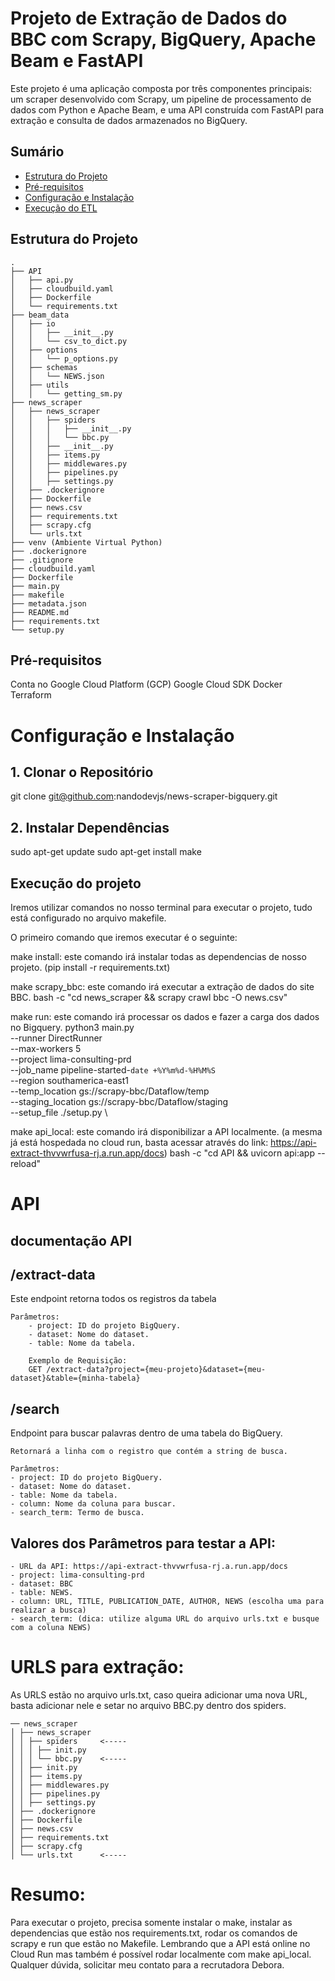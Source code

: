 # Projeto de Extração de Dados do BBC com Scrapy, BigQuery, Apache Beam e FastAPI

Este projeto é uma aplicação composta por três componentes principais: um scraper desenvolvido com Scrapy, um pipeline de processamento de dados com Python e Apache Beam, e uma API construída com FastAPI para extração e consulta de dados armazenados no BigQuery.

## Sumário

- [Estrutura do Projeto](#estrutura-do-projeto)
- [Pré-requisitos](#pré-requisitos)
- [Configuração e Instalação](#configuração-e-instalação)
- [Execução do ETL](#execução-do-etl)

## Estrutura do Projeto

```plaintext
.
├── API
│   ├── api.py
│   ├── cloudbuild.yaml
│   ├── Dockerfile
│   └── requirements.txt
├── beam_data
│   ├── io
│   │   ├── __init__.py
│   │   └── csv_to_dict.py
│   ├── options
│   │   └── p_options.py
│   ├── schemas
│   │   └── NEWS.json
│   ├── utils
│   │   └── getting_sm.py
├── news_scraper
│   ├── news_scraper
│   │   ├── spiders
│   │   │   ├── __init__.py
│   │   │   └── bbc.py
│   │   ├── __init__.py
│   │   ├── items.py
│   │   ├── middlewares.py
│   │   ├── pipelines.py
│   │   ├── settings.py
│   ├── .dockerignore
│   ├── Dockerfile
│   ├── news.csv
│   ├── requirements.txt
│   ├── scrapy.cfg
│   └── urls.txt
├── venv (Ambiente Virtual Python)
├── .dockerignore
├── .gitignore
├── cloudbuild.yaml
├── Dockerfile
├── main.py
├── makefile
├── metadata.json
├── README.md
├── requirements.txt
└── setup.py
```


## Pré-requisitos
Conta no Google Cloud Platform (GCP)
Google Cloud SDK
Docker
Terraform

# Configuração e Instalação
## 1. Clonar o Repositório
git clone git@github.com:nandodevjs/news-scraper-bigquery.git

## 2. Instalar Dependências
sudo apt-get update
sudo apt-get install make

## Execução do projeto
Iremos utilizar comandos no nosso terminal para executar o projeto, tudo está configurado no arquivo makefile.

O primeiro comando que iremos executar é o seguinte:

make install:
    este comando irá instalar todas as dependencias de nosso projeto.
        (pip install -r requirements.txt)

make scrapy_bbc:
    este comando irá executar a extração de dados do site BBC.
	    bash -c "cd news_scraper && scrapy crawl bbc -O news.csv"

make run:
    este comando irá processar os dados e fazer a carga dos dados no Bigquery.
        python3 main.py \
        --runner DirectRunner \
        --max-workers 5 \
        --project lima-consulting-prd \
        --job_name pipeline-started-`date +%Y%m%d-%H%M%S` \
        --region southamerica-east1 \
        --temp_location gs://scrapy-bbc/Dataflow/temp \
        --staging_location gs://scrapy-bbc/Dataflow/staging \
        --setup_file ./setup.py \

make api_local:
    este comando irá disponibilizar a API localmente. (a mesma já está hospedada no cloud run, basta acessar através do link: https://api-extract-thvvwrfusa-rj.a.run.app/docs)
	    bash -c "cd API && uvicorn api:app --reload"

# API

## documentação API

## /extract-data
Este endpoint retorna todos os registros da tabela

    Parâmetros:
        - project: ID do projeto BigQuery.
        - dataset: Nome do dataset.
        - table: Nome da tabela.

        Exemplo de Requisição:
        GET /extract-data?project={meu-projeto}&dataset={meu-dataset}&table={minha-tabela}

## /search
Endpoint para buscar palavras dentro de uma tabela do BigQuery.

    Retornará a linha com o registro que contém a string de busca.

    Parâmetros:
    - project: ID do projeto BigQuery.
    - dataset: Nome do dataset.
    - table: Nome da tabela.
    - column: Nome da coluna para buscar.
    - search_term: Termo de busca.

## Valores dos Parâmetros para testar a API:

    - URL da API: https://api-extract-thvvwrfusa-rj.a.run.app/docs
    - project: lima-consulting-prd
    - dataset: BBC
    - table: NEWS.
    - column: URL, TITLE, PUBLICATION_DATE, AUTHOR, NEWS (escolha uma para realizar a busca)
    - search_term: (dica: utilize alguma URL do arquivo urls.txt e busque com a coluna NEWS)

# URLS para extração:

As URLS estão no arquivo urls.txt, caso queira adicionar uma nova URL, basta adicionar nele e setar no arquivo BBC.py dentro dos spiders.
```plaintext
── news_scraper
│ ├── news_scraper
│ │ ├── spiders     <-----
│ │ │ ├── init.py
│ │ │ └── bbc.py    <-----
│ │ ├── init.py
│ │ ├── items.py
│ │ ├── middlewares.py
│ │ ├── pipelines.py
│ │ ├── settings.py
│ ├── .dockerignore
│ ├── Dockerfile
│ ├── news.csv
│ ├── requirements.txt
│ ├── scrapy.cfg
│ └── urls.txt      <-----
```

# Resumo:

Para executar o projeto, precisa somente instalar o make, instalar as dependencias que estão nos requirements.txt, rodar os comandos de scrapy e run que estão no Makefile. Lembrando que a API está online no Cloud Run mas também é possível rodar localmente com make api_local. Qualquer dúvida, solicitar meu contato para a recrutadora Debora.
